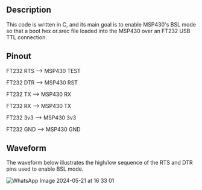 ## Description
<p>This code is written in C, and its main goal is to enable MSP430's BSL mode so that a boot hex or.srec file loaded into the MSP430 over an FT232 USB TTL connection.</p> 


## Pinout
<div>
<p>FT232 RTS --> MSP430 TEST</p>
<p>FT232 DTR --> MSP430 RST</p>
<p>FT232 TX --> MSP430 RX</p>
<p>FT232 RX --> MSP430 TX</p>
<p>FT232 3v3 --> MSP430 3v3</p>
<p>FT232 GND --> MSP430 GND</p>
</div>

## Waveform
<p>The waveform below illustrates the high/low sequence of the RTS and DTR pins used to enable BSL mode.</p>



![WhatsApp Image 2024-05-21 at 16 33 01](https://github.com/sarbbjeet/MSP430-BSL-Mode/assets/9445093/e1683e57-d812-42c3-9c4d-bf9a2b8c0ca8)
